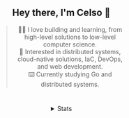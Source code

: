<div align="center">

## Hey there, I'm Celso 🙂

<div style="max-width: 300px; ">

> 🧙‍♂️ I love building and learning, from high-level solutions to low-level computer science.<br>
> 🦉 Interested in distributed systems, cloud-native solutions, IaC, DevOps, and web development.<br>
> ⌨️ Currently studying Go and distributed systems.<br>

</div>

#

<details align="center">
<summary>Stats</summary>

<cr/>

<p style="text-align: center;">
<!--START_SECTION:waka-->

```txt
From: 21 September 2023 - To: 21 October 2023

Markdown          30 hrs 42 mins  ███████▒░░░░░░░░░░░░░░░░░   29.35 %
Go                27 hrs 12 mins  ██████▒░░░░░░░░░░░░░░░░░░   25.99 %
YAML              7 hrs 59 mins   ██░░░░░░░░░░░░░░░░░░░░░░░   07.64 %
Java              5 hrs 26 mins   █▒░░░░░░░░░░░░░░░░░░░░░░░   05.21 %
JavaScript        5 hrs 18 mins   █▒░░░░░░░░░░░░░░░░░░░░░░░   05.07 %
```

<!--END_SECTION:waka-->
</p>
  
<div>

<img src="http://github-readme-stats.vercel.app/api/top-langs/?username=celsobenedetti&layout=compact&custom_title=Languages&include_all_commits=true&count_private=true&langs_count=6&theme=transparent&bg_color=00000000" height="180em"/>
<img src="https://streak-stats.demolab.com?user=celsobenedetti&theme=transparent" height="180rem"/>

</div>

#

<a href="https://wakatime.com/@8a52c0fd-ec78-403a-81d0-07c674c564b3" title="Time coded since Jan 17 2022">
<img src="https://wakatime.com/badge/user/8a52c0fd-ec78-403a-81d0-07c674c564b3.svg" alt="Wakatime 2022" title="Time coded since Jan 17 2022" />
</a>

</details>

</div>
